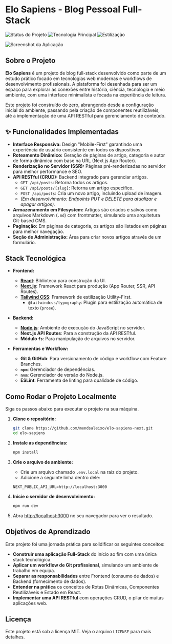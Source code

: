 # Elo Sapiens - Blog Pessoal Full-Stack

![Status do Projeto](https://img.shields.io/badge/status-em%20desenvolvimento-green)
![Tecnologia Principal](https://img.shields.io/badge/Next.js-14-black?logo=next.js)
![Estilização](https://img.shields.io/badge/Tailwind_CSS-3-blue?logo=tailwind-css)

![Screenshot da Aplicação](https://i.imgur.com/link-para-sua-imagem.png)

## Sobre o Projeto

**Elo Sapiens** é um projeto de blog full-stack desenvolvido como parte de um estudo prático focado em tecnologias web modernas e workflows de desenvolvimento profissionais. A plataforma foi desenhada para ser um espaço para explorar as conexões entre história, ciência, tecnologia e meio ambiente, com uma interface minimalista e focada na experiência de leitura.

Este projeto foi construído do zero, abrangendo desde a configuração inicial do ambiente, passando pela criação de componentes reutilizáveis, até a implementação de uma API RESTful para gerenciamento de conteúdo.

## ✨ Funcionalidades Implementadas

- **Interface Responsiva:** Design "Mobile-First" garantindo uma experiência de usuário consistente em todos os dispositivos.
- **Roteamento Dinâmico:** Geração de páginas de artigo, categoria e autor de forma dinâmica com base na URL (Next.js App Router).
- **Renderização no Servidor (SSR):** Páginas pré-renderizadas no servidor para melhor performance e SEO.
- **API RESTful (CRUD):** Backend integrado para gerenciar artigos.
  - `GET /api/posts`: Retorna todos os artigos.
  - `GET /api/posts/[slug]`: Retorna um artigo específico.
  - `POST /api/posts`: Cria um novo artigo, incluindo upload de imagem.
  - _(Em desenvolvimento: Endpoints PUT e DELETE para atualizar e apagar artigos)._
- **Armazenamento em Filesystem:** Artigos são criados e salvos como arquivos Markdown (`.md`) com frontmatter, simulando uma arquitetura Git-based CMS.
- **Paginação:** Em páginas de categoria, os artigos são listados em páginas para melhor navegação.
- **Seção de Administração:** Área para criar novos artigos através de um formulário.

## Stack Tecnológica

- **Frontend:**

  - **[React](https://react.dev/)**: Biblioteca para construção da UI.
  - **[Next.js](https://nextjs.org/)**: Framework React para produção (App Router, SSR, API Routes).
  - **[Tailwind CSS](https://tailwindcss.com/)**: Framework de estilização Utility-First.
    - `@tailwindcss/typography`: Plugin para estilização automática de texto (`prose`).

- **Backend:**

  - **[Node.js](https://nodejs.org/)**: Ambiente de execução do JavaScript no servidor.
  - **Next.js API Routes**: Para a construção da API RESTful.
  - **Módulo `fs`**: Para manipulação de arquivos no servidor.

- **Ferramentas e Workflow:**
  - **Git & GitHub**: Para versionamento de código e workflow com Feature Branches.
  - **`npm`**: Gerenciador de dependências.
  - **`nvm`**: Gerenciador de versão do Node.js.
  - **ESLint**: Ferramenta de linting para qualidade de código.

## Como Rodar o Projeto Localmente

Siga os passos abaixo para executar o projeto na sua máquina.

1.  **Clone o repositório:**

    ```bash
    git clone https://github.com/mendsaleixo/elo-sapiens-next.git
    cd elo-sapiens
    ```

2.  **Instale as dependências:**

    ```bash
    npm install
    ```

3.  **Crie o arquivo de ambiente:**

    - Crie um arquivo chamado `.env.local` na raiz do projeto.
    - Adicione a seguinte linha dentro dele:

    ```
    NEXT_PUBLIC_API_URL=http://localhost:3000
    ```

4.  **Inicie o servidor de desenvolvimento:**

    ```bash
    npm run dev
    ```

5.  Abra [http://localhost:3000](http://localhost:3000) no seu navegador para ver o resultado.

## Objetivos de Aprendizado

Este projeto foi uma jornada prática para solidificar os seguintes conceitos:

- **Construir uma aplicação Full-Stack** do início ao fim com uma única stack tecnológica.
- **Aplicar um workflow de Git profissional**, simulando um ambiente de trabalho em equipa.
- **Separar as responsabilidades** entre Frontend (consumo de dados) e Backend (fornecimento de dados).
- **Entender na prática** os conceitos de Rotas Dinâmicas, Componentes Reutilizáveis e Estado em React.
- **Implementar uma API RESTful** com operações CRUD, o pilar de muitas aplicações web.

## Licença

Este projeto está sob a licença MIT. Veja o arquivo `LICENSE` para mais detalhes.


